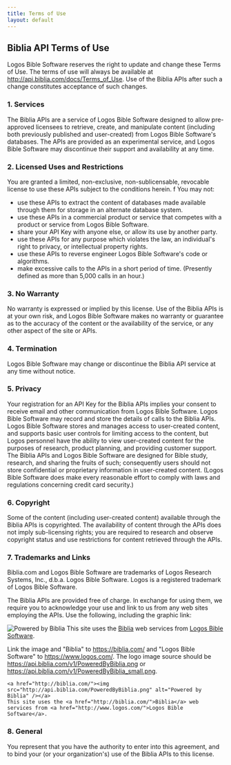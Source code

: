```yaml
---
title: Terms of Use
layout: default
---
```


## Biblia API Terms of Use

Logos Bible Software reserves the right to update and change these Terms of Use. The terms of use will always be available at http://api.biblia.com/docs/Terms_of_Use. Use of the Biblia APIs after such a change constitutes acceptance of such changes.

### 1. Services

The Biblia APIs are a service of Logos Bible Software designed to allow pre-approved licensees to retrieve, create, and manipulate content (including both previously published and user-created) from Logos Bible Software's databases. The APIs are provided as an experimental service, and Logos Bible Software may discontinue their support and availability at any time.

### 2. Licensed Uses and Restrictions

You are granted a limited, non-exclusive, non-sublicensable, revocable license to use these APIs subject to the conditions herein.
f
You may not:

 * use these APIs to extract the content of databases made available through them for storage in an alternate database system.
 * use these APIs in a commercial product or service that competes with a product or service from Logos Bible Software.
 * share your API Key with anyone else, or allow its use by another party.
 * use these APIs for any purpose which violates the law, an individual's right to privacy, or intellectual property rights.
 * use these APIs to reverse engineer Logos Bible Software's code or algorithms.
 * make excessive calls to the APIs in a short period of time. (Presently defined as more than 5,000 calls in an hour.)

### 3. No Warranty

No warranty is expressed or implied by this license. Use of the Biblia APIs is at your own risk, and Logos Bible Software makes no warranty or guarantee as to the accuracy of the content or the availability of the service, or any other aspect of the site or APIs.

### 4. Termination

Logos Bible Software may change or discontinue the Biblia API service at any time without notice.

### 5. Privacy

Your registration for an API Key for the Biblia APIs implies your consent to receive email and other communication from Logos Bible Software. Logos Bible Software may record and store the details of calls to the Biblia APIs. Logos Bible Software stores and manages access to user-created content, and supports basic user controls for limiting access to the content, but Logos personnel have the ability to view user-created content for the purposes of research, product planning, and providing customer support. The Biblia APIs and Logos Bible Software are designed for Bible study, research, and sharing the fruits of such; consequently users should not store confidential or proprietary information in user-created content. (Logos Bible Software does make every reasonable effort to comply with laws and regulations concerning credit card security.)

### 6. Copyright

Some of the content (including user-created content) available through the Biblia APIs is copyrighted. The availability of content through the APIs does not imply sub-licensing rights; you are required to research and observe copyright status and use restrictions for content retrieved through the APIs.

### 7. Trademarks and Links

Biblia.com and Logos Bible Software are trademarks of Logos Research Systems, Inc., d.b.a. Logos Bible Software. Logos is a registered trademark of Logos Bible Software.

The Biblia APIs are provided free of charge. In exchange for using them, we require you to acknowledge your use and link to us from any web sites employing the APIs. Use the following, including the graphic link:

![Powered by Biblia](https://api.biblia.com/v1/PoweredByBiblia.png)
This site uses the [Biblia](https://biblia.com/) web services from [Logos Bible Software](https://www.logos.com/).

Link the image and "Biblia" to https://biblia.com/ and "Logos Bible Software" to https://www.logos.com/. The logo image source should be https://api.biblia.com/v1/PoweredByBiblia.png or https://api.biblia.com/v1/PoweredByBiblia_small.png.


```
<a href="http://biblia.com/"><img src="http://api.biblia.com/PoweredByBiblia.png" alt="Powered by Biblia" /></a>
This site uses the <a href="http://biblia.com/">Biblia</a> web services from <a href="http://www.logos.com/">Logos Bible Software</a>.
```

### 8. General

You represent that you have the authority to enter into this agreement, and to bind your (or your organization's) use of the Biblia APIs to this license.
